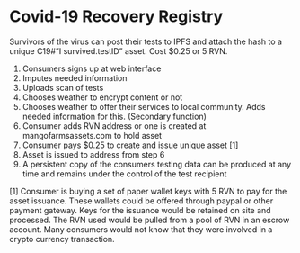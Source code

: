# Covid-19 Recovery Registry

Survivors of the virus can post their tests to IPFS and attach the hash to a unique C19#”I survived.testID” asset.
Cost $0.25 or 5 RVN.

1.	Consumers signs up at web interface
2.	Imputes needed information
3.	Uploads scan of tests
4.	Chooses weather to encrypt content or not
5.	Chooses weather to offer their services to local community.  Adds needed information for this.  (Secondary function)
6.	Consumer adds RVN address or one is created at mangofarmsassets.com to hold asset
7.	Consumer pays $0.25 to create and issue unique asset [1]
8.	Asset is issued to address from step 6
9.	A persistent copy of the consumers testing data can be produced at any time and remains under the control of the test recipient 


[1] Consumer is buying a set of paper wallet keys with 5 RVN to pay for the asset issuance.  These wallets could be offered through 
paypal or other payment gateway.  Keys for the issuance would be retained on site and processed.  The RVN used would be pulled from 
a pool of RVN in an escrow account.   Many consumers would not know that they were involved in a crypto currency transaction.
